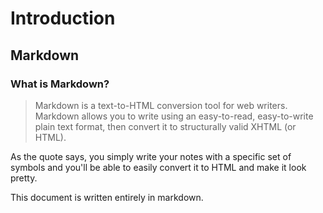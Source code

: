 Introduction
============

Markdown
--------

### What is Markdown?

> Markdown is a text-to-HTML conversion tool for web writers. Markdown allows you to write using an easy-to-read, easy-to-write plain text format, then convert it to structurally valid XHTML (or HTML).

As the quote says, you simply write your notes with a specific set of symbols and you'll be able to easily convert it to HTML and make it look pretty.

This document is written entirely in markdown.